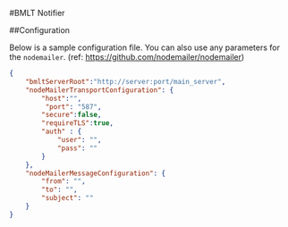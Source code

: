 #BMLT Notifier

##Configuration

Below is a sample configuration file.  You can also use any parameters for the `nodemailer`.  (ref: https://github.com/nodemailer/nodemailer)

```json
{
    "bmltServerRoot":"http://server:port/main_server",
    "nodeMailerTransportConfiguration": {
        "host":"",
         "port": "587",
        "secure":false,
        "requireTLS":true,
        "auth" : {
            "user": "",
            "pass": ""
        }
    },
    "nodeMailerMessageConfiguration": {
        "from": "",
        "to": "",
        "subject": ""
    }
}
```